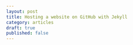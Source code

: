 ```yaml
---
layout: post
title: Hosting a website on GitHub with Jekyll
category: articles
draft: true
published: false
---
```



